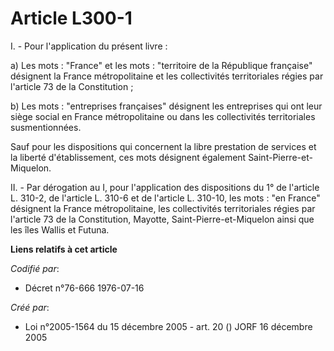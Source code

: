 # Article L300-1

I. - Pour l'application du présent livre :

a) Les mots : "France" et les mots : "territoire de la République française" désignent la France métropolitaine et les
collectivités territoriales régies par l'article 73 de la Constitution ;

b) Les mots : "entreprises françaises" désignent les entreprises qui ont leur siège social en France métropolitaine ou dans
les collectivités territoriales susmentionnées.

Sauf pour les dispositions qui concernent la libre prestation de services et la liberté d'établissement, ces mots désignent
également Saint-Pierre-et-Miquelon.

II. - Par dérogation au I, pour l'application des dispositions du 1° de l'article L. 310-2, de l'article L. 310-6 et de
l'article L. 310-10, les mots : "en France" désignent la France métropolitaine, les collectivités territoriales régies par
l'article 73 de la Constitution, Mayotte, Saint-Pierre-et-Miquelon ainsi que les îles Wallis et Futuna.

**Liens relatifs à cet article**

_Codifié par_:

  - Décret n°76-666 1976-07-16

_Créé par_:

  - Loi n°2005-1564 du 15 décembre 2005 - art. 20 () JORF 16 décembre 2005
